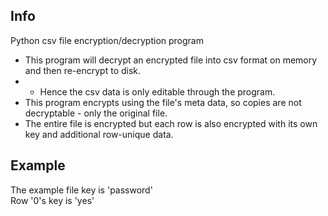 Info
----
Python csv file encryption/decryption program<br>
- This program will decrypt an encrypted file into csv format on memory and then re-encrypt to disk.<br>
- - Hence the csv data is only editable through the program.<br>
- This program encrypts using the file's meta data, so copies are not decryptable - only the original file.<br>
- The entire file is encrypted but each row is also encrypted with its own key and additional row-unique data.<br>

Example
-------
The example file key is 'password'<br>
Row '0's key is 'yes'
